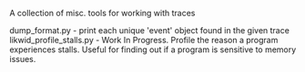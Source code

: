 A collection of misc. tools for working with traces

dump_format.py - print each unique 'event' object found in the given trace
likwid_profile_stalls.py - Work In Progress. Profile the reason a program experiences stalls. Useful for finding out if a program is sensitive to memory issues.
